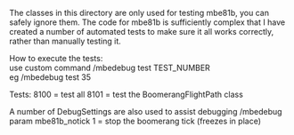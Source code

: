 The classes in this directory are only used for testing mbe81b, you can safely ignore them.  The code for mbe81b is sufficiently complex that I have created a number of automated tests to make sure it all works correctly, rather than manually testing it.

How to execute the tests:<br>
use custom command /mbedebug test TEST_NUMBER<br>
eg /mbedebug test 35<br>

Tests:
8100 = test all 
8101 = test the BoomerangFlightPath class


A number of DebugSettings are also used to assist debugging
/mbedebug param mbe81b_notick 1   = stop the boomerang tick (freezes in place)
 
